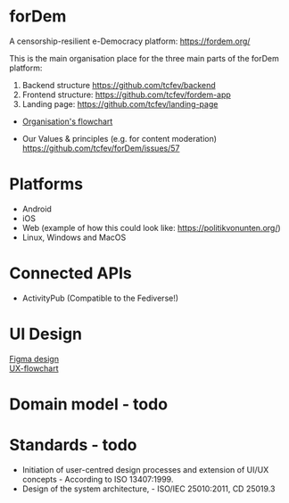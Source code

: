 # forDem
A censorship-resilient e-Democracy platform: https://fordem.org/


This is the main organisation place for the three main parts of the forDem platform:
1. Backend structure https://github.com/tcfev/backend
2. Frontend structure: https://github.com/tcfev/fordem-app
3. Landing page: https://github.com/tcfev/landing-page

- [Organisation's flowchart](https://github.com/tcfev/forDem/blob/main/.images/organisation.md)

- Our Values & principles (e.g. for content moderation) https://github.com/tcfev/forDem/issues/57

# Platforms
- Android
- iOS
- Web (example of how this could look like: https://politikvonunten.org/)
- Linux, Windows and MacOS

# Connected APIs
- ActivityPub (Compatible to the Fediverse!)

# UI Design
[Figma design](https://www.figma.com/file/VHFRoqXfhc2ThZQMZUXcje/%D8%A8%D8%B1%D8%A7%DB%8C-%D9%85%D8%B1%D8%AF%D9%85%E2%80%8C%D8%B3%D8%A7%D9%84%D8%A7%D8%B1%DB%8C%2Ff%C3%BCrDem?node-id=0%3A1)  
[UX-flowchart](https://github.com/tcfev/forDem/blob/main/.images/ux-flowchart.md)

# Domain model - todo  
  
# Standards - todo  
- Initiation of user-centred design processes and extension of UI/UX concepts - According to ISO 13407:1999.
- Design of the system architecture, - ISO/IEC 25010:2011, CD 25019.3
